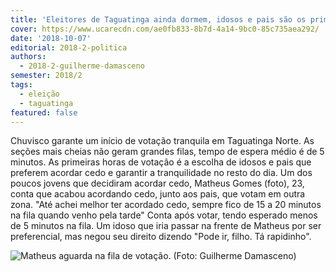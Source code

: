 ```yaml
---
title: 'Eleitores de Taguatinga ainda dormem, idosos e pais são os primeiros a votarem'
cover: https://www.ucarecdn.com/ae0fb833-8b7d-4a14-9bc0-85c735aea292/
date: '2018-10-07'
editorial: 2018-2-politica
authors:
  - 2018-2-guilherme-damasceno
semester: 2018/2
tags:
  - eleição
  - taguatinga
featured: false
---
```

Chuvisco garante um início de votação tranquila em Taguatinga Norte. As seções mais cheias não geram grandes filas, tempo de espera médio é de 5 minutos. As primeiras horas de votação é a escolha de idosos e pais que preferem acordar cedo e garantir a tranquilidade no resto do dia. Um dos poucos jovens que decidiram acordar cedo, Matheus Gomes (foto), 23, conta que acabou acordando cedo, junto aos pais, que votam em outra zona. "Até achei melhor ter acordado cedo, sempre fico de 15 a 20 minutos na fila quando venho pela tarde" Conta após votar, tendo esperado menos de 5 minutos na fila. Um idoso que iria passar na frente de Matheus por ser preferencial, mas negou seu direito dizendo "Pode ir, filho. Tá rapidinho".

![Matheus aguarda na fila de votação. (Foto: Guilherme Damasceno)](https://www.ucarecdn.com/ae0fb833-8b7d-4a14-9bc0-85c735aea292/)
